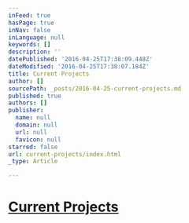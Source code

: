 ```yaml
---
inFeed: true
hasPage: true
inNav: false
inLanguage: null
keywords: []
description: ''
datePublished: '2016-04-25T17:38:09.448Z'
dateModified: '2016-04-25T17:38:07.184Z'
title: Current Projects
author: []
sourcePath: _posts/2016-04-25-current-projects.md
published: true
authors: []
publisher:
  name: null
  domain: null
  url: null
  favicon: null
starred: false
url: current-projects/index.html
_type: Article

---
```

# [Current Projects][0]

[0]: null